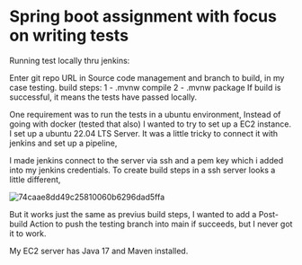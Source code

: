 # Spring boot assignment with focus on writing tests

 Running test locally thru jenkins:

Enter git repo URL in Source code management and branch to build, in my case testing.
build steps:
1 - .mvnw compile
2 - .mvnw package
If build is successful, it means the tests have passed locally.

One requirement was to run the tests in a ubuntu environment, Instead of going with docker (tested that also) I wanted to try to set up a EC2 instance.
I set up a ubuntu 22.04 LTS Server.
It was a little tricky to connect it with jenkins and set up a pipeline,

I made jenkins connect to the server via ssh and a pem key which i added into my jenkins credentials.
To create build steps in a ssh server looks a little different, 


![74caae8dd49c25810060b6296dad5ffa](https://github.com/SiggeAlfredsson/UrbanMobility/assets/113336400/de47528d-9fc3-4e4a-8ad4-736fa8add28b)

But it works just the same as previus build steps, I wanted to add a Post-build Action to push the testing branch into main if succeeds, but I never got it to work.

My EC2 server has Java 17 and Maven installed.
